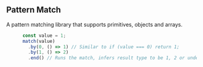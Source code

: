 ## Pattern Match

A pattern matching library that supports primitives, objects and arrays. 

```typescript
      const value = 1;
      match(value)
        .by(0, () => 1) // Similar to if (value === 0) return 1;
        .by(1, () => 2)
        .end() // Runs the match, infers result type to be 1, 2 or undefined.
```